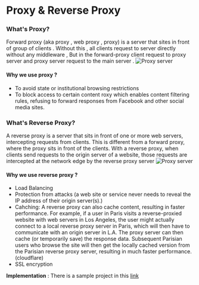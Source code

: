 # Proxy & Reverse Proxy

### What's Proxy?
Forward proxy (aka proxy , web proxy , proxy) is a server that sites in front of group of clients . Without this , all clients request to server directly without any middleware , But in the forward-proxy client request to proxy server and proxy server request to the main server . 
![Proxy server](https://github.com/tmohammad78/learning/blob/main/nginx/reverse-proxy/[proxy].png)

#### Why we use proxy ? 
- To avoid state or institutional browsing restrictions 
- To block access to certain content 
  roxy which enables content filtering rules, refusing to forward responses from Facebook and other social media sites.

### What's Reverse Proxy?
A reverse proxy is a server that sits in front of one or more web servers, intercepting requests from clients. This is different from a forward proxy, where the proxy sits in front of the clients. With a reverse proxy, when clients send requests to the origin server of a website, those requests are intercepted at the network edge by the reverse proxy server
![Proxy server](https://github.com/tmohammad78/learning/blob/main/nginx/reverse-proxy/[reverse-proxy].png)

#### Why we use reverse proxy ? 
- Load Balancing
- Protection from attacks (a web site or service never needs to reveal the IP address of their origin server(s).)
- Cahching:
A reverse proxy can also cache content, resulting in faster performance. For example, if a user in Paris visits a reverse-proxied website with web servers in Los Angeles, the user might actually connect to a local reverse proxy server in Paris, which will then have to communicate with an origin server in L.A. The proxy server can then cache (or temporarily save) the response data. Subsequent Parisian users who browse the site will then get the locally cached version from the Parisian reverse proxy server, resulting in much faster performance. (cloudflare)
- SSL encryption


**Implementation** : There is a sample project in this [link](https://github.com/tmohammad78/frontend-configuration/tree/main/nginx/frontend-proxy)